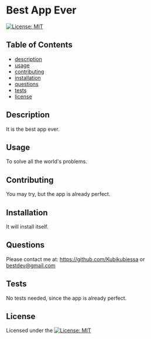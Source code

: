 # Best App Ever
  [![License: MIT](https://img.shields.io/badge/License-MIT-yellow.svg)](https://opensource.org/licenses/MIT)
  ## Table of Contents
  - [description](#Description)
  - [usage](#Usage)
  - [contributing](#Contributing)
  - [installation](#Installation)
  - [questions](#Questions)
  - [tests](#Tests)
  - [license](#License)

  ## Description
  It is the best app ever.
  ## Usage
  To solve all the world's problems.
  ## Contributing
  You may try, but the app is already perfect.
  ## Installation
  It will install itself.
  ## Questions
  Please contact me at:
  https://github.com/Kubikubiessa 
  or 
  bestdev@gmail.com
  ## Tests
  No tests needed, since the app is already perfect. 
  ## License
  Licensed under the [![License: MIT](https://img.shields.io/badge/License-MIT-yellow.svg)](https://opensource.org/licenses/MIT)
